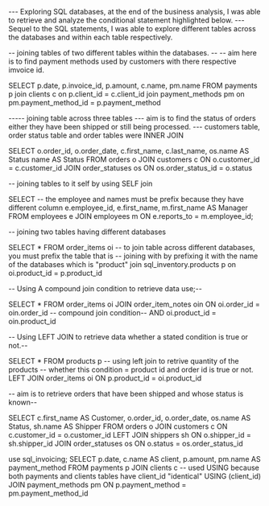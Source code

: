 --- Exploring SQL databases, at the end of the business analysis, I was able to retrieve and analyze the conditional statement highlighted below.
---Sequel to the SQL statements, I was able to explore different tables across the databases and within each table respectively. 





-- joining tables of two different tables within the databases. --
-- aim here is to find payment methods used by customers with there respective imvoice id.


SELECT
p.date,
p.invoice_id,
p.amount,
c.name,
pm.name 
FROM
payments p
join clients c
on p.client_id = c.client_id
join payment_methods pm
on pm.payment_method_id = p.payment_method



----- joining table across three tables
--- aim is to find the status of orders either they have been shipped or still being processed. 
--- customers table, order status table and order tables were INNER JOIN 

SELECT 
o.order_id,
o.order_date,
c.first_name,
c.last_name,
os.name AS Status
name AS Status 
FROM 
orders o
JOIN customers c
ON o.customer_id = c.customer_id
JOIN order_statuses os
ON os.order_status_id = o.status

-- joining tables to it self by using SELF join

SELECT 
-- the employee and names must be prefix because they have different column
e.employee_id,
e.first_name,
m.first_name AS Manager
FROM 
employees e
JOIN employees m
ON e.reports_to = m.employee_id;


-- joining two tables having different databases

SELECT * 
FROM
order_items oi
-- to join table across different databases, you must prefix the table that is 
-- joining with by prefixing it with the name of the databases which is "product"
join sql_inventory.products p
on oi.product_id = p.product_id

-- Using A compound join condition to retrieve data use;--

SELECT 
* 
FROM 
order_items oi
JOIN order_item_notes oin
ON oi.order_id = oin.order_id
-- compound join condition--
AND oi.product_id = oin.product_id

-- Using LEFT JOIN to retrieve data whether a stated condition is true or not.--

SELECT 
*
FROM 
products p
-- using left join to retrive quantity of the products 
-- whether this condition = product id and order id is true or not.
LEFT JOIN order_items oi
ON p.product_id = oi.product_id


-- aim is to retrieve orders that have been shipped and whose status is known--

SELECT 
c.first_name AS Customer,
o.order_id,
o.order_date,
os.name AS Status,
sh.name AS Shipper
FROM 
orders o
JOIN customers c
ON c.customer_id = o.customer_id
LEFT JOIN shippers sh
ON o.shipper_id = sh.shipper_id
JOIN order_statuses os
ON o.status = os.order_status_id


use sql_invoicing;
SELECT 
p.date,
c.name AS client,
p.amount,
pm.name AS payment_method
FROM 
payments p
JOIN clients c
-- used USING because both payments and clients tables have client_id "identical"
USING (client_id)
JOIN  payment_methods pm
ON p.payment_method = pm.payment_method_id
